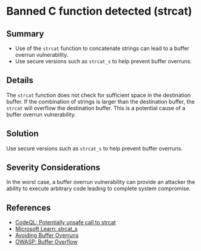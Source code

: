 # Banned C function detected (strcat)

## Summary

* Use of the `strcat` function to concatenate strings can lead to a buffer overrun vulnerability.
* Use secure versions such as `strcat_s` to help prevent buffer overruns.

## Details

The `strcat` function does not check for sufficient space in the destination buffer.
If the combination of strings is larger than the destination buffer, the `strcat` will overflow the destination buffer.
This is a potential cause of a buffer overrun vulnerability.

## Solution

Use secure versions such as `strcat_s` to help prevent buffer overruns.

## Severity Considerations

In the worst case, a buffer overrun vulnerability can provide an attacker the ability to execute arbitrary code leading to complete system compromise.

## References

* [CodeQL: Potentially unsafe call to strcat](https://codeql.github.com/codeql-query-help/cpp/cpp-unsafe-strcat/)
* [Microsoft Learn: strcat_s](https://learn.microsoft.com/en-us/cpp/c-runtime-library/reference/strcat-s-wcscat-s-mbscat-s?view=msvc-170)
* [Avoiding Buffer Overruns](https://learn.microsoft.com/en-us/windows/win32/SecBP/avoiding-buffer-overruns)
* [OWASP: Buffer Overflow](https://owasp.org/www-community/vulnerabilities/Buffer_Overflow)